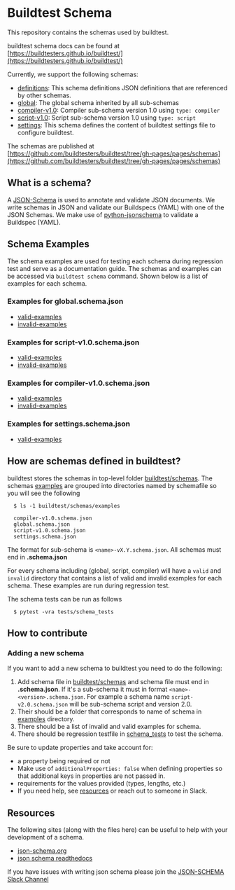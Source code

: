 # Buildtest Schema

This repository contains the schemas used by buildtest. 

buildtest schema docs can be found at [https://buildtesters.github.io/buildtest/](https://buildtesters.github.io/buildtest/)

Currently, we support the following schemas:

- [definitions](https://buildtesters.github.io/buildtest/pages/schemadocs/definitions.html): This schema definitions JSON definitions that are referenced by other schemas.
- [global](https://buildtesters.github.io/buildtest/pages/schemadocs/global.html): The global schema inherited by all sub-schemas
- [compiler-v1.0](https://buildtesters.github.io/buildtest/pages/schemadocs/compiler-v1.html): Compiler sub-schema version 1.0 using ``type: compiler``
- [script-v1.0](https://buildtesters.github.io/buildtest/pages/schemadocs/script-v1.html): Script sub-schema version 1.0 using ``type: script``
- [settings](https://buildtesters.github.io/buildtest/pages/schemadocs/settings.html): This schema defines the content of buildtest settings file to configure buildtest.

The schemas are published at [https://github.com/buildtesters/buildtest/tree/gh-pages/pages/schemas](https://github.com/buildtesters/buildtest/tree/gh-pages/pages/schemas)

## What is a schema?

A [JSON-Schema](https://json-schema.org/) is used to annotate and validate JSON documents. We write schemas in JSON and validate our Buildspecs
(YAML) with one of the JSON Schemas. We make use of [python-jsonschema](https://python-jsonschema.readthedocs.io/en/stable/)
to validate a Buildspec (YAML). 

## Schema Examples

The schema examples are used for testing each schema during regression test and serve as a documentation guide. The schemas
and examples can be accessed via ``buildtest schema`` command. Shown below is a list of examples for each schema.

### Examples for global.schema.json
- [valid-examples](https://buildtesters.github.io/buildtest/pages/examples/global.schema.json/valid/examples.yml)
- [invalid-examples](https://github.com/buildtesters/buildtest/tree/gh-pages/pages/examples/global.schema.json/invalid)

### Examples for script-v1.0.schema.json

- [valid-examples](https://buildtesters.github.io/buildtest/pages/examples/script-v1.0.schema.json/valid/examples.yml)
- [invalid-examples](https://buildtesters.github.io/buildtest/pages/examples/script-v1.0.schema.json/invalid/examples.yml)

### Examples for compiler-v1.0.schema.json
- [valid-examples](https://buildtesters.github.io/buildtest/pages/examples/compiler-v1.0.schema.json/valid/examples.yml)
- [invalid-examples](https://buildtesters.github.io/buildtest/pages/examples/compiler-v1.0.schema.json/invalid/examples.yml)

### Examples for settings.schema.json
- [valid-examples](https://github.com/buildtesters/buildtest/tree/gh-pages/pages/examples/settings.schema.json/valid)

 
## How are schemas defined in buildtest?

buildtest stores the schemas in top-level folder [buildtest/schemas](https://github.com/buildtesters/buildtest/tree/devel/buildtest/schemas).
The schemas [examples](https://github.com/buildtesters/buildtest/tree/devel/buildtest/schemas/examples) are grouped into directories named by
schemafile so you will see the following

```
  $ ls -1 buildtest/schemas/examples 

  compiler-v1.0.schema.json
  global.schema.json
  script-v1.0.schema.json
  settings.schema.json
```

The format for sub-schema is `<name>-vX.Y.schema.json`.  All schemas must end in **.schema.json**

For every schema including (global, script, compiler) will have a ``valid`` and ``invalid`` directory that
contains a list of valid and invalid examples for each schema. These examples are run during regression test.

The schema tests can be run as follows 

```
  $ pytest -vra tests/schema_tests
```

## How to contribute

### Adding a new schema

If you want to add a new schema to buildtest you need to do the following:
 
 1. Add schema file in [buildtest/schemas](https://github.com/buildtesters/buildtest/tree/devel/buildtest/schemas) and schema file must end in **.schema.json**. If it's a sub-schema it must in format ``<name>-<version>.schema.json``. For example a schema name ``script-v2.0.schema.json`` will be sub-schema script and version 2.0.
 2. Their should be a folder that corresponds to name of schema in [examples](https://github.com/buildtesters/buildtest/tree/devel/buildtest/schemas/examples) directory.  
 3. There should be a list of invalid and valid examples for schema. 
 4. There should be regression testfile in [schema_tests](https://github.com/buildtesters/buildtest/tree/devel/tests/schema_tests) to test the schema.
 
Be sure to update properties and take account for:
  - a property being required or not
  - Make use of `additionalProperties: false` when defining properties so that additional keys in properties are not passed in.
  - requirements for the values provided (types, lengths, etc.) 
  - If you need help, see [resources](#resources) or reach out to someone in Slack.

## Resources

The following sites (along with the files here) can be useful to help with your development
of a schema.

 - [json-schema.org](https://json-schema.org/)
 - [json schema readthedocs](https://python-jsonschema.readthedocs.io/en/stable/)
 
If you have issues with writing json schema please join the [JSON-SCHEMA Slack Channel](http://json-schema.slack.com)
